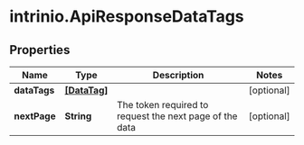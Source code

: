 # intrinio.ApiResponseDataTags

## Properties
Name | Type | Description | Notes
------------ | ------------- | ------------- | -------------
**dataTags** | [**[DataTag]**](DataTag.md) |  | [optional] 
**nextPage** | **String** | The token required to request the next page of the data | [optional] 


